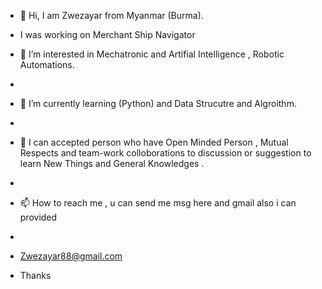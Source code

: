 - 👋 Hi, I am Zwezayar from Myanmar (Burma).
- I was working on Merchant Ship Navigator 

- 👀 I’m interested in Mechatronic and Artifial Intelligence ,  Robotic Automations.
- 
- 🌱 I’m currently learning (Python) and Data Strucutre and Algroithm.
- 
- 💞️ I can accepted person who have Open Minded Person , Mutual Respects and  team-work colloborations to discussion or suggestion to learn New Things and General Knowledges .
- 
- 📫 How to reach me , u can send me msg here and gmail also i can provided
-
- Zwezayar88@gmail.com
- Thanks 

